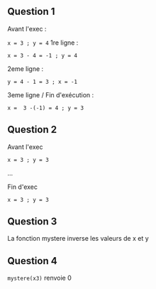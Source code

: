 ## Question 1
Avant l'exec :

`x = 3 ; y = 4`
1re ligne :

`x = 3 - 4 = -1 ; y = 4`

2eme ligne :

`y = 4 - 1 = 3 ; x = -1`

3eme ligne / Fin d'exécution :

`x =  3 -(-1) = 4 ; y = 3`

## Question 2
Avant l'exec 

`x = 3 ; y = 3`

...

Fin d'exec

`x = 3 ; y = 3`

## Question 3
La fonction mystere inverse les valeurs de x et y

## Question 4
`mystere(x3)` renvoie 0
